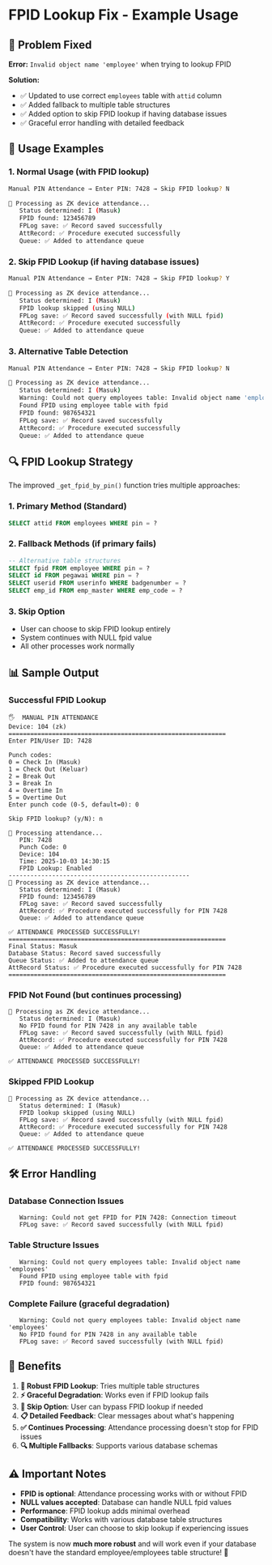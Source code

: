 # FPID Lookup Fix - Example Usage

## 🔧 Problem Fixed

**Error:** `Invalid object name 'employee'` when trying to lookup FPID

**Solution:** 
- ✅ Updated to use correct `employees` table with `attid` column
- ✅ Added fallback to multiple table structures
- ✅ Added option to skip FPID lookup if having database issues
- ✅ Graceful error handling with detailed feedback

## 🚀 Usage Examples

### 1. Normal Usage (with FPID lookup)
```bash
Manual PIN Attendance → Enter PIN: 7428 → Skip FPID lookup? N

📝 Processing as ZK device attendance...
   Status determined: I (Masuk)
   FPID found: 123456789
   FPLog save: ✅ Record saved successfully
   AttRecord: ✅ Procedure executed successfully
   Queue: ✅ Added to attendance queue
```

### 2. Skip FPID Lookup (if having database issues)
```bash
Manual PIN Attendance → Enter PIN: 7428 → Skip FPID lookup? Y

📝 Processing as ZK device attendance...
   Status determined: I (Masuk)
   FPID lookup skipped (using NULL)
   FPLog save: ✅ Record saved successfully (with NULL fpid)
   AttRecord: ✅ Procedure executed successfully
   Queue: ✅ Added to attendance queue
```

### 3. Alternative Table Detection
```bash
Manual PIN Attendance → Enter PIN: 7428 → Skip FPID lookup? N

📝 Processing as ZK device attendance...
   Status determined: I (Masuk)
   Warning: Could not query employees table: Invalid object name 'employees'
   Found FPID using employee table with fpid
   FPID found: 987654321
   FPLog save: ✅ Record saved successfully
   AttRecord: ✅ Procedure executed successfully
   Queue: ✅ Added to attendance queue
```

## 🔍 FPID Lookup Strategy

The improved `_get_fpid_by_pin()` function tries multiple approaches:

### 1. Primary Method (Standard)
```sql
SELECT attid FROM employees WHERE pin = ?
```

### 2. Fallback Methods (if primary fails)
```sql
-- Alternative table structures
SELECT fpid FROM employee WHERE pin = ?
SELECT id FROM pegawai WHERE pin = ?
SELECT userid FROM userinfo WHERE badgenumber = ?
SELECT emp_id FROM emp_master WHERE emp_code = ?
```

### 3. Skip Option
- User can choose to skip FPID lookup entirely
- System continues with NULL fpid value
- All other processes work normally

## 📊 Sample Output

### Successful FPID Lookup
```
🖐️  MANUAL PIN ATTENDANCE
Device: 104 (zk)
============================================================
Enter PIN/User ID: 7428

Punch codes:
0 = Check In (Masuk)
1 = Check Out (Keluar)
2 = Break Out
3 = Break In
4 = Overtime In
5 = Overtime Out
Enter punch code (0-5, default=0): 0

Skip FPID lookup? (y/N): n

🚀 Processing attendance...
   PIN: 7428
   Punch Code: 0
   Device: 104
   Time: 2025-10-03 14:30:15
   FPID Lookup: Enabled
--------------------------------------------------
📝 Processing as ZK device attendance...
   Status determined: I (Masuk)
   FPID found: 123456789
   FPLog save: ✅ Record saved successfully
   AttRecord: ✅ Procedure executed successfully for PIN 7428
   Queue: ✅ Added to attendance queue

✅ ATTENDANCE PROCESSED SUCCESSFULLY!
============================================================
Final Status: Masuk
Database Status: Record saved successfully
Queue Status: ✅ Added to attendance queue
AttRecord Status: ✅ Procedure executed successfully for PIN 7428
============================================================
```

### FPID Not Found (but continues processing)
```
📝 Processing as ZK device attendance...
   Status determined: I (Masuk)
   No FPID found for PIN 7428 in any available table
   FPLog save: ✅ Record saved successfully (with NULL fpid)
   AttRecord: ✅ Procedure executed successfully for PIN 7428
   Queue: ✅ Added to attendance queue

✅ ATTENDANCE PROCESSED SUCCESSFULLY!
```

### Skipped FPID Lookup
```
📝 Processing as ZK device attendance...
   Status determined: I (Masuk)
   FPID lookup skipped (using NULL)
   FPLog save: ✅ Record saved successfully (with NULL fpid)
   AttRecord: ✅ Procedure executed successfully for PIN 7428
   Queue: ✅ Added to attendance queue

✅ ATTENDANCE PROCESSED SUCCESSFULLY!
```

## 🛠️ Error Handling

### Database Connection Issues
```
   Warning: Could not get FPID for PIN 7428: Connection timeout
   FPLog save: ✅ Record saved successfully (with NULL fpid)
```

### Table Structure Issues
```
   Warning: Could not query employees table: Invalid object name 'employees'
   Found FPID using employee table with fpid
   FPID found: 987654321
```

### Complete Failure (graceful degradation)
```
   Warning: Could not query employees table: Invalid object name 'employees'
   No FPID found for PIN 7428 in any available table
   FPLog save: ✅ Record saved successfully (with NULL fpid)
```

## 🎯 Benefits

1. **🔄 Robust FPID Lookup**: Tries multiple table structures
2. **⚡ Graceful Degradation**: Works even if FPID lookup fails
3. **🚫 Skip Option**: User can bypass FPID lookup if needed
4. **📋 Detailed Feedback**: Clear messages about what's happening
5. **✅ Continues Processing**: Attendance processing doesn't stop for FPID issues
6. **🔍 Multiple Fallbacks**: Supports various database schemas

## ⚠️ Important Notes

- **FPID is optional**: Attendance processing works with or without FPID
- **NULL values accepted**: Database can handle NULL fpid values
- **Performance**: FPID lookup adds minimal overhead
- **Compatibility**: Works with various database table structures
- **User Control**: User can choose to skip lookup if experiencing issues

The system is now **much more robust** and will work even if your database doesn't have the standard employee/employees table structure! 🎉